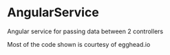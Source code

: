 AngularService
==============

Angular service for passing data between 2 controllers

Most of the code shown is courtesy of egghead.io